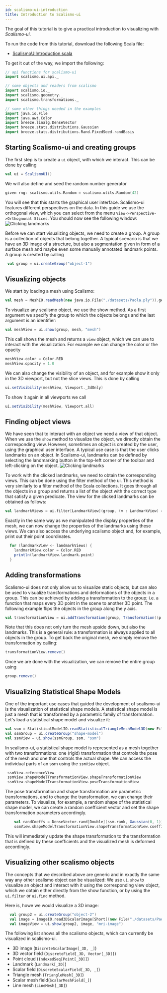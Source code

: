 ```yaml
---
id: scalismo-ui-introduction
title: Introduction to Scalismo-ui
---
```


The goal of this tutorial is to give a practical introduction to visualizing with
*Scalismo-ui*.

To run the code from this tutorial, download the following Scala file:
- [ScalismoUIIntroduction.scala](./ScalismoUiIntroduction.scala)



To get it out of the way, we import the following:
```scala
// api functions for scalismo-ui
import scalismo.ui.api._

// some objects and readers from scalismo
import scalismo.io._
import scalismo.geometry._
import scalismo.transformations._

// some other things needed in the examples
import java.io.File
import java.awt.Color
import breeze.linalg.DenseVector
import breeze.stats.distributions.Gaussian
import breeze.stats.distributions.Rand.FixedSeed.randBasis

```



## Starting Scalismo-ui and creating groups



The first step is to create a ```ui``` object, with which we interact. This can be done by calling

```scala
val ui = ScalismoUI()
```
We will also define and seed the random number generator
```scala
given rng: scalismo.utils.Random = scalismo.utils.Random(42)
```

You will see that this starts the graphical user interface. Scalismo-ui features different perspectives on the data. In this guide we use the orthogonal view, which you can select from the menu ```View->Perspective->Orthognonal Slices```. You should now see the following window:
![Clicking landmarks](images/scalismo-ui-empty.png)


Before we can start visualizing objects, we need to create a group. A group is a collection of objects that belong together. A typical scenario is that we have an 3D image of a structure, but also a segmentation given in form of a surface mesh and maybe even some manually annotated landmark points. A group is created by calling

```scala
 val group = ui.createGroup("object-1")
```

## Visualizing objects

We start by loading a mesh using Scalismo:

```scala
val mesh = MeshIO.readMesh(new java.io.File("./datasets/Paola.ply")).get
```

To visualize any scalismo object, we use the show method. As a first argument
we specify the group to which the objects belongs and the last argument is an identifier:

```scala
val meshView = ui.show(group, mesh, "mesh")
```

This call shows the mesh and returns a ```view``` object, which we can use to
interact with the visualization. For example we can change the color or the opacity

```scala
meshView.color = Color.RED
meshView.opacity = 1.0
```

We can also change the visibility of an object, and for example show it only in the
3D viewport, but not the slice views. This is done by calling

```scala
ui.setVisibility(meshView, Viewport._3dOnly)
```

To show it again in all viewports we call

```scala
ui.setVisibility(meshView, Viewport.all)
```

## Finding object views

We have seen that to interact with an object we need a view of that object. When we use the ```show``` method to visualize the object, we directly obtain the corresponding view. However, sometimes an object is created by the user, using the graphical user interface. A typical use case is that the user clicks landmarks on an object. In Scalismo-ui, landmarks can be defined by selecting the landmarking button in the top-left corner of the toolbar and  left-clicking on the object.
![Clicking landmarks](images/landmarking.png)

To work with the clicked landmarks, we need to obtain the corresponding views. This can be done using the filter method of the ui. This method is very similarly to a filter method of the Scala collections. It goes through all the objects in a group and returns a list of the object with the correct type that satisfy a given predicate. The view for the clicked landmarks can be obtained as follows:

```scala
val landmarkViews = ui.filter[LandmarkView](group, (v : LandmarkView) => true)
```

Exactly in the same way as we manipulated the display properties of the mesh, we can now change the properties of the landmarks using these views. We can also access the underlying
scalismo object and, for example, print out their point coordinates.

```scala
  for (landmarkView <- landmarkViews) {
    landmarkView.color = Color.RED
    println(landmarkView.landmark.point)
  }
```

## Adding transformations

Scalismo-ui does not only allow us to visualize static objects, but can also be used
to visualize transformations and deformations of the objects in a group. This can be achieved
by adding a transformation to the group; i.e. a function that maps every 3D point in the scene to another 3D point. The following example flips the objects in the group along the y axis.

```scala
val transformationView = ui.addTransformation(group, Transformation((p : Point[_3D]) => Point3D(p.x, -p.y, p.z)), "flip")
```

Note that this does not only turn the mesh upside down, but also the landmarks. This is a general rule: a transformation is always applied to all objects in the group.
To get back the original mesh, we simply remove the transformation by calling:

```scala
transformationView.remove()
```

Once we are done with the visualization, we can remove the entire group using
```scala
group.remove()
```

## Visualizing Statistical Shape Models

One of the important use cases that guided the development of scalismo-ui is the
visualization of statistical shape models. A statistical shape model is
just a mesh that is transformed by a parametric family of transformation.
Let's load a statistical shape model and visualize it:

```scala
val ssm = StatisticalModelIO.readStatisticalTriangleMeshModel3D(new File("datasets/bfm.h5")).get
val ssmGroup = ui.createGroup("shape-model")
val ssmView = ui.show(ssmGroup, ssm, "ssm")
```

In scalismo-ui, a statistical shape model is represented as a mesh together with two
transformations:  one (rigid) transformation that controls the pose of the mesh and
one that controls the actual shape. We can access the individual parts of an ssm using
the ```ssmView``` object.

```scala 
 ssmView.referenceView
 ssmView.shapeModelTransformationView.shapeTransformationView
 ssmView.shapeModelTransformationView.poseTransformationView
```

The pose transformation and shape transformation are parametric transformations, and to change
the transformation, we can change their parameters. To visualize, for example,  a random shape of the statistical shape model, we can  create a random coefficient vector and set the shape transformation parameters accordingly.

```scala
    val randCoeffs = DenseVector.rand[Double](ssm.rank, Gaussian(0, 1))
    ssmView.shapeModelTransformationView.shapeTransformationView.coefficients = randCoeffs
```
This will immediately update the shape transformation to the transformation that
 is defined by these coefficients and the visualized mesh is deformed accordingly.



## Visualizing other scalismo objects

The concepts that we described above are generic and in exactly the same way
any other scalismo object can be visualized: We use ```ui.show``` to visualize an object and interact with it using the corresponding view object,
which we obtain either directly from the show function, or by using the ```ui.filter``` or
```ui.find``` method.

Here is, howe we would visualize a 3D image:

```scala
  val group2 = ui.createGroup("object-2")
  val image = ImageIO.read3DScalarImage[Short](new File("./datasets/PaolaMRI.vtk")).get
  val imageView = ui.show(group2, image, "mri-image")
```

 The following list shows all the scalismo objects, which can currently be visualized
 in scalismo-ui.

 * 3D image (```DiscreteScalarImage[_3D, _]```)
 * 3D vector field (```DiscreteField[_3D, Vector[_3D]]```)
 * Point cloud (```IndexedSeq[Point[_3D]]```)
 * Landmark (```Landmark[_3D]```)
 * Scalar field (```DiscreteScalarField[_3D, _]```)
 * Triangle mesh (```TriangleMesh[_3D]```)
 * Scalar mesh field(```ScalarMeshField[_]```)
 * Line mesh (```LineMesh[_3D]```)

